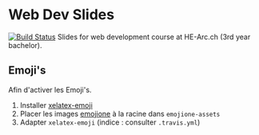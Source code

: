 # Web Dev Slides

[![Build Status](https://app.travis-ci.com/HE-Arc/slides-devweb.svg?branch=master)](https://app.travis-ci.com/HE-Arc/slides-devweb)
Slides for web development course at HE-Arc.ch (3rd year bachelor).

## Emoji's

Afin d'activer les Emoji's.

1. Installer [xelatex-emoji](https://github.com/mreq/xelatex-emoji)
2. Placer les images [emojione](https://github.com/Ranks/emojione-assets) à la racine dans `emojione-assets`
3. Adapter `xelatex-emoji` (indice : consulter `.travis.yml`)
